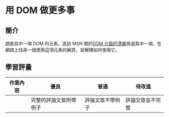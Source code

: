 # 用 DOM 做更多事

## 簡介

調查其中一項 DOM 的元素。造訪 MSN 關於[DOM 介面的清單](https://developer.mozilla.org/en-US/docs/Web/API/Document_Object_Model)挑選其中一項。在網路上找尋一個使用這項元素的網頁，並解釋如何使用它。

## 學習評量

| 作業內容 | 優良                   | 普通             | 待改進           |
| -------- | ---------------------- | ---------------- | ---------------- |
|          | 完整的評論文章附帶例子 | 評論文章不帶例子 | 評論文章並不完整 |
